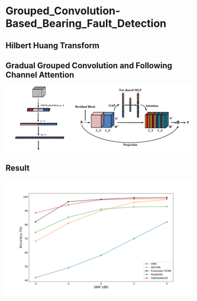 # Grouped_Convolution-Based_Bearing_Fault_Detection

## Hilbert Huang Transform

## Gradual Grouped Convolution and Following Channel Attention

![Method](./image/gradual_grouped_convolution_ch_attention.PNG)


## Result

![Result](./image/noise_robustness_test.png)
